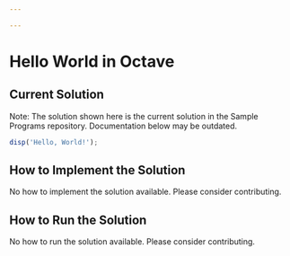 ```yaml
---

---
```


# Hello World in Octave

## Current Solution

Note: The solution shown here is the current solution in the Sample Programs repository. Documentation below may be outdated.

```Octave
disp('Hello, World!');

```

## How to Implement the Solution

No how to implement the solution available. Please consider contributing.

## How to Run the Solution

No how to run the solution available. Please consider contributing.